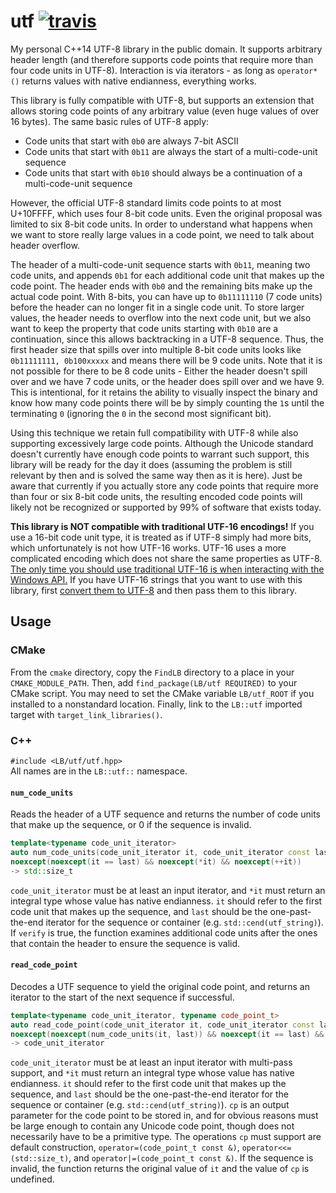 utf [![travis](https://travis-ci.org/LB--/utf.svg?branch=0)](https://travis-ci.org/LB--/utf)
===

My personal C++14 UTF-8 library in the public domain.
It supports arbitrary header length (and therefore supports code points that require more than four code units in UTF-8).
Interaction is via iterators - as long as `operator*()` returns values with native endianness, everything works.

This library is fully compatible with UTF-8, but supports an extension that allows storing code points of any arbitrary value (even huge values of over 16 bytes).
The same basic rules of UTF-8 apply:
* Code units that start with `0b0` are always 7-bit ASCII
* Code units that start with `0b11` are always the start of a multi-code-unit sequence
* Code units that start with `0b10` should always be a continuation of a multi-code-unit sequence

However, the official UTF-8 standard limits code points to at most U+10FFFF, which uses four 8-bit code units.
Even the original proposal was limited to six 8-bit code units.
In order to understand what happens when we want to store really large values in a code point, we need to talk about header overflow.

The header of a multi-code-unit sequence starts with `0b11`, meaning two code units, and appends `0b1` for each additional code unit that makes up the code point.
The header ends with `0b0` and the remaining bits make up the actual code point.
With 8-bits, you can have up to `0b11111110` (7 code units) before the header can no longer fit in a single code unit.
To store larger values, the header needs to overflow into the next code unit, but we also want to keep the property that code units starting with `0b10` are a continuation, since this allows backtracking in a UTF-8 sequence.
Thus, the first header size that spills over into multiple 8-bit code units looks like `0b11111111, 0b100xxxxx` and means there will be 9 code units.
Note that it is not possible for there to be 8 code units - Either the header doesn't spill over and we have 7 code units, or the header does spill over and we have 9.
This is intentional, for it retains the ability to visually inspect the binary and know how many code points there will be by simply counting the `1`s until the terminating `0` (ignoring the `0` in the second most significant bit).

Using this technique we retain full compatibility with UTF-8 while also supporting excessively large code points.
Although the Unicode standard doesn't currently have enough code points to warrant such support, this library will be ready for the day it does (assuming the problem is still relevant by then and is solved the same way then as it is here).
Just be aware that currently if you actually store any code points that require more than four or six 8-bit code units, the resulting encoded code points will likely not be recognized or supported by 99% of software that exists today.

**This library is NOT compatible with traditional UTF-16 encodings!**
If you use a 16-bit code unit type, it is treated as if UTF-8 simply had more bits, which unfortunately is not how UTF-16 works.
UTF-16 uses a more complicated encoding which does not share the same properties as UTF-8.
[The only time you should use traditional UTF-16 is when interacting with the Windows API.](http://utf8everywhere.org/#windows)
If you have UTF-16 strings that you want to use with this library, first [convert them to UTF-8](https://gist.github.com/LB--/735a911302ee9891a431514f6978e0a6) and then pass them to this library. 

## Usage
### CMake
From the `cmake` directory, copy the `FindLB` directory to a place in your `CMAKE_MODULE_PATH`.
Then, add `find_package(LB/utf REQUIRED)` to your CMake script.
You may need to set the CMake variable `LB/utf_ROOT` if you installed to a nonstandard location.
Finally, link to the `LB::utf` imported target with `target_link_libraries()`.

### C++
`#include <LB/utf/utf.hpp>`  
All names are in the `LB::utf::` namespace.

#### `num_code_units`
Reads the header of a UTF sequence and returns the number of code units that make up the sequence, or 0 if the sequence is invalid.
```cpp
template<typename code_unit_iterator>
auto num_code_units(code_unit_iterator it, code_unit_iterator const last, bool verify = false)
noexcept(noexcept(it == last) && noexcept(*it) && noexcept(++it))
-> std::size_t
```
`code_unit_iterator` must be at least an input iterator, and `*it` must return an integral type whose value has native endianness.
`it` should refer to the first code unit that makes up the sequence, and `last` should be the one-past-the-end iterator for the sequence or container (e.g. `std::cend(utf_string)`).
If `verify` is true, the function examines additional code units after the ones that contain the header to ensure the sequence is valid.

#### `read_code_point`
Decodes a UTF sequence to yield the original code point, and returns an iterator to the start of the next sequence if successful.
```cpp
template<typename code_unit_iterator, typename code_point_t>
auto read_code_point(code_unit_iterator it, code_unit_iterator const last, code_point_t &cp)
noexcept(noexcept(num_code_units(it, last)) && noexcept(it == last) && noexcept(*it) && noexcept(++it) && std::is_nothrow_copy_constructible<code_unit_iterator>::value && std::is_nothrow_default_constructible<code_point_t>::value && std::is_nothrow_copy_assignable<code_point_t>::value && noexcept(cp <<= 1) && noexcept(cp |= 1))
-> code_unit_iterator
```
`code_unit_iterator` must be at least an input iterator with multi-pass support, and `*it` must return an integral type whose value has native endianness.
`it` should refer to the first code unit that makes up the sequence, and `last` should be the one-past-the-end iterator for the sequence or container (e.g. `std::cend(utf_string)`).
`cp` is an output parameter for the code point to be stored in, and for obvious reasons must be large enough to contain any Unicode code point, though does not necessarily have to be a primitive type.
The operations `cp` must support are default construction, `operator=(code_point_t const &)`, `operator<<=(std::size_t)`, and `operator|=(code_point_t const &)`.
If the sequence is invalid, the function returns the original value of `it` and the value of `cp` is undefined.
